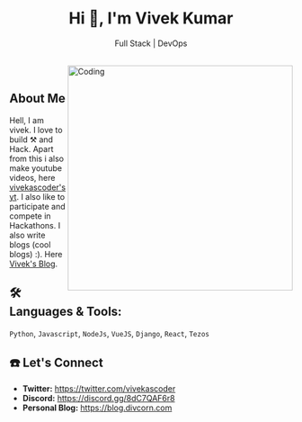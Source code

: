 <h1 align="center">Hi 👋, I'm Vivek Kumar</h1>
<p align="center">
  Full Stack |
  DevOps
</p>

</br>
<img align="right" alt="Coding" width="400" src="https://media.giphy.com/media/Y4ak9Ki2GZCbJxAnJD/giphy.gif">
</br>

## **About Me**

Hell, I am vivek. I love to build ⚒️ and Hack. Apart from this i also make youtube videos, 
here [vivekascoder's yt](https://www.youtube.com/channel/UC1uPwKU2VB9d1COLsyT4_GA). 
I also like to participate and compete in Hackathons. I also write blogs (cool blogs) :). 
  Here [Vivek's Blog](https://blog.divcorn.com).



## 🛠️ **Languages & Tools:**
`Python`, `Javascript`, `NodeJs`, `VueJS`, `Django`, `React`, `Tezos`


## ☎️ Let's Connect 
- **Twitter:** https://twitter.com/vivekascoder
- **Discord:** https://discord.gg/8dC7QAF6r8
- **Personal Blog:** https://blog.divcorn.com


